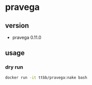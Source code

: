 # pravega
## version
- pravega 0.11.0
## usage
### dry run
```bash
docker run -it ttbb/pravega:nake bash
```